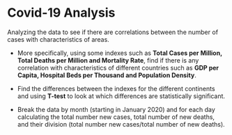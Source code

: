 # Covid-19 Analysis

Analyzing the data to see if there are correlations between the number of cases with characteristics of areas. 

- More specifically, using some indexes such as **Total Cases per Million, Total Deaths per Million and Mortality Rate**, find if there is any correlation with characteristics of different countries such as **GDP per Capita, Hospital Beds per Thousand and Population Density**.

- Find the differences between the indexes for the different continents and using **T-test** to look at which differences are statistically significant.

- Βreak the data by month (starting in January 2020) and for each day calculating the total number new cases, total number of new deaths, and their division (total number new cases/total number of new deaths).
